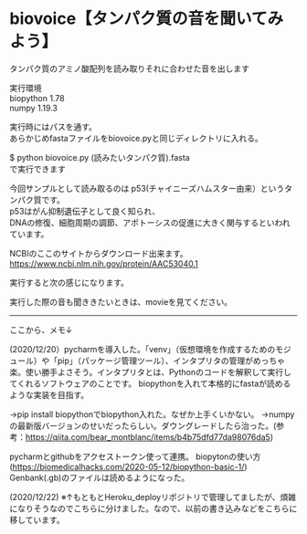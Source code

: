 # biovoice【タンパク質の音を聞いてみよう】
タンパク質のアミノ酸配列を読み取りそれに合わせた音を出します

実行環境  
biopython  1.78  
numpy  1.19.3

実行時にはパスを通す。  
あらかじめfastaファイルをbiovoice.pyと同じディレクトリに入れる。

$ python biovoice.py (読みたいタンパク質).fasta  
で実行できます

今回サンプルとして読み取るのは p53(チャイニーズハムスター由来）というタンパク質です。  
p53はがん抑制遺伝子として良く知られ、  
DNAの修復、細胞周期の調節、アポトーシスの促進に大きく関与するといわれています。


NCBIのここのサイトからダウンロード出来ます。
https://www.ncbi.nlm.nih.gov/protein/AAC53040.1


実行すると次の感じになります。


実行した際の音も聞ききたいときは、movieを見てください。

----------------------------------------------------------------------------------------------------------------------------
ここから、メモ↓

(2020/12/20）pycharmを導入した。「venv」（仮想環境を作成するためのモジュール）や「pip」（パッケージ管理ツール）、インタプリタの管理がめっちゃ楽。使い勝手よさそう。インタプリタとは、Pythonのコードを解釈して実行してくれるソフトウェアのことです。 biopythonを入れて本格的にfastaが読めるような実装を目指す。

→pip install biopythonでbiopython入れた。なぜか上手くいかない。 →numpyの最新版バージョンのせいだったらしい。ダウングレードしたら治った。(参考：https://qiita.com/bear_montblanc/items/b4b75dfd77da98076da5)

pycharmとgithubをアクセストークン使って連携。 biopytonの使い方(https://biomedicalhacks.com/2020-05-12/biopython-basic-1/) Genbank(.gb)のファイルは読めるようになった。

(2020/12/22)
※↑もともとHeroku_deployリポジトリで管理してましたが、煩雑になりそうなのでこちらに分けました。なので、以前の書き込みなどをこちらに移しています。